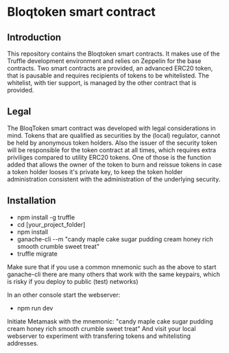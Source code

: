 # Bloqtoken smart contract

## Introduction

This repository contains the Bloqtoken smart contracts. It makes use of the Truffle development environment and relies on Zeppelin for the base contracts.
Two smart contracts are provided, an advanced ERC20 token, that is pausable and requires recipients of tokens to be whitelisted.
The whitelist, with tier support, is managed by the other contract that is provided.

## Legal

The BloqToken smart contract was developed with legal considerations in mind. Tokens that are qualified as securities by the (local) regulator,
cannot be held by anonymous token holders. Also the issuer of the security token will be responsible for the token contract at all times, which
requires extra priviliges compared to utility ERC20 tokens. One of those is the function added that allows the owner of the token to
burn and reissue tokens in case a token holder looses it's private key, to keep the token holder administration consistent with the
administration of the underlying security.


## Installation

* npm install -g truffle
* cd [your_project_folder]
* npm install
* ganache-cli --m "candy maple cake sugar pudding cream honey rich smooth crumble sweet treat"
* truffle migrate

Make sure that if you use a common mnemonic such as the above to start ganache-cli there are many others that work with the same keypairs,
which is  risky if you deploy to public (test) networks)
   
In an other console start the webserver:
* npm run dev

Initiate Metamask with the mnemonic: "candy maple cake sugar pudding cream honey rich smooth crumble sweet treat"
And visit your local webserver to experiment with transfering tokens and whitelisting addresses.
